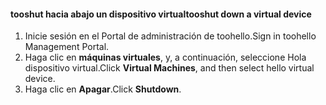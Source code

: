 #### <a name="tooshut-down-a-virtual-device"></a><span data-ttu-id="c1bf3-101">tooshut hacia abajo un dispositivo virtual</span><span class="sxs-lookup"><span data-stu-id="c1bf3-101">tooshut down a virtual device</span></span>
1. <span data-ttu-id="c1bf3-102">Inicie sesión en el Portal de administración de toohello.</span><span class="sxs-lookup"><span data-stu-id="c1bf3-102">Sign in toohello Management Portal.</span></span>
2. <span data-ttu-id="c1bf3-103">Haga clic en **máquinas virtuales**, y, a continuación, seleccione Hola dispositivo virtual.</span><span class="sxs-lookup"><span data-stu-id="c1bf3-103">Click **Virtual Machines**, and then select hello virtual device.</span></span>
3. <span data-ttu-id="c1bf3-104">Haga clic en **Apagar**.</span><span class="sxs-lookup"><span data-stu-id="c1bf3-104">Click **Shutdown**.</span></span>

